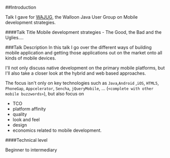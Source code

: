 ##Introduction

Talk I gave for [WAJUG](http://wajug.be), the Walloon Java User Group on Mobile development strategies.

####Talk Title
Mobile development strategies - The Good, the Bad and the Uglies....

###Talk Description
In this talk I go over the different ways of building mobile application and getting those applications out on the market onto all kinds of mobile devices.

I'll not only discuss native development on the primary mobile platforms, but I'll also take a closer look at the hybrid and web based approaches.

The focus isn't only on key technologies such as `Java`,`Android` ,`iOS`, `HTML5`, `PhoneGap`, `Appcelerator`, `Sencha`, `jQueryMobile`, ... (`<complete with other mobile buzzwords>`), but also focus on 

- TCO
- platform affinity
- quality
- look and feel
- design
- economics related to mobile development.

####Technical level

Beginner to intermediary
